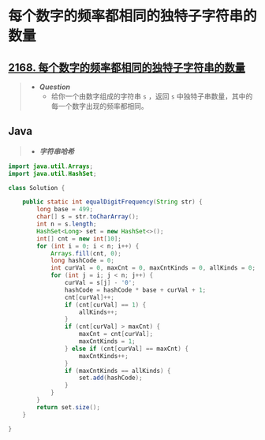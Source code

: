 # 每个数字的频率都相同的独特子字符串的数量

## [2168. 每个数字的频率都相同的独特子字符串的数量](https://leetcode.cn/problems/unique-substrings-with-equal-digit-frequency/)

> - ***Question***
>   - 给你一个由数字组成的字符串 `s` ，返回 `s` 中独特子串数量，其中的每一个数字出现的频率都相同。

## Java

> - ***字符串哈希***

```java
import java.util.Arrays;
import java.util.HashSet;

class Solution {

    public static int equalDigitFrequency(String str) {
        long base = 499;
        char[] s = str.toCharArray();
        int n = s.length;
        HashSet<Long> set = new HashSet<>();
        int[] cnt = new int[10];
        for (int i = 0; i < n; i++) {
            Arrays.fill(cnt, 0);
            long hashCode = 0;
            int curVal = 0, maxCnt = 0, maxCntKinds = 0, allKinds = 0;
            for (int j = i; j < n; j++) {
                curVal = s[j] - '0';
                hashCode = hashCode * base + curVal + 1;
                cnt[curVal]++;
                if (cnt[curVal] == 1) {
                    allKinds++;
                }
                if (cnt[curVal] > maxCnt) {
                    maxCnt = cnt[curVal];
                    maxCntKinds = 1;
                } else if (cnt[curVal] == maxCnt) {
                    maxCntKinds++;
                }
                if (maxCntKinds == allKinds) {
                    set.add(hashCode);
                }
            }
        }
        return set.size();
    }

}
```
